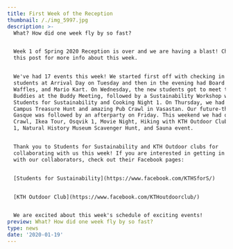 ```yaml
---
title: First Week of the Reception
thumbnail: /./img_5997.jpg
description: >-
  What? How did one week fly by so fast? 


  Week 1 of Spring 2020 Reception is over and we are having a blast! Check out
  this post for more info about this week.


  We've had 17 events this week! We started first off with checking in the new
  students at Arrival Day on Tuesday and then in the evening had Board Games,
  Waffles, and Mario Kart. On Wednesday, the new students got to meet their
  Buddies at the Buddy Meeting, followed by a Sustainability Workshop with
  Students for Sustainability and Cooking Night 1. On Thursday, we had our fun
  Campus Treasure Hunt and amazing Pub Crawl in Vasastan. Our future-themed
  Gasque was followed by an afterparty on Friday. This weekend we had our Fika
  Crawl, Ikea Tour, Osqvik 1, Movie Night, Hiking with KTH Outdoor Club, Skansen
  1, Natural History Museum Scavenger Hunt, and Sauna event.


  Thank you to Students for Sustainability and KTH Outdoor clubs for
  collaborating with us this week! If you are interested in getting in touch
  with our collaborators, check out their Facebook pages:


  [Students for Sustainability](https://www.facebook.com/KTHSforS/)


  [KTH Outdoor Club](https://www.facebook.com/KTHoutdoorclub/)


  We are excited about this week's schedule of exciting events!
preview: What? How did one week fly by so fast?
type: news
date: '2020-01-19'
---
```



